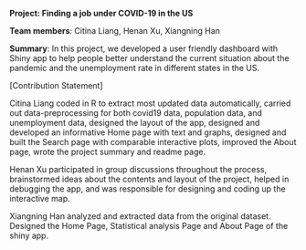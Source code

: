 **Project: Finding a job under COVID-19 in the US**

**Team members**: Citina Liang, Henan Xu, Xiangning Han

**Summary**: In this project, we developed a user friendly dashboard with Shiny app to help people better understand the current situation about the pandemic and the unemployment rate in different states in the US.

[Contribution Statement] 

Citina Liang coded in R to extract most updated data automatically, carried out data-preprocessing for both covid19 data, population data, and unemployment data, designed the layout of the app, designed and developed an informative Home page with text and graphs, designed and built the Search page with comparable interactive plots, improved the About page, wrote the project summary and readme page.

Henan Xu participated in group discussions throughout the process, brainstormed ideas about the contents and layout of the project, helped in debugging the app, and was responsible for designing and coding up the interactive map.

Xiangning Han analyzed and extracted data from the original dataset. Designed the Home Page, Statistical analysis Page and About Page of the shiny app.
